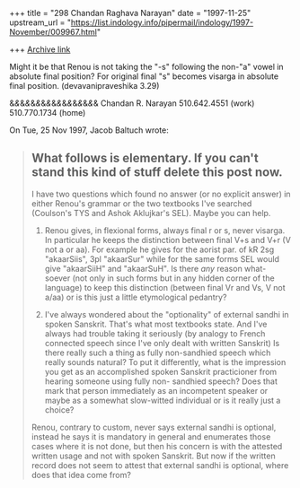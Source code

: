 +++
title = "298 Chandan Raghava Narayan"
date = "1997-11-25"
upstream_url = "https://list.indology.info/pipermail/indology/1997-November/009967.html"

+++
[Archive link](https://list.indology.info/pipermail/indology/1997-November/009967.html)

Might it be that Renou is not  taking the "-s" following the non-"a"
vowel in absolute final position? For original final "s" becomes visarga
in absolute final position. (devavanipraveshika 3.29)

&*&*&*&*&*&*&*&*&*&*&*&*&*&*&*&*&
Chandan R. Narayan
510.642.4551 (work)
510.770.1734 (home)



On Tue, 25 Nov 1997, Jacob Baltuch wrote:

> What follows is elementary. If you can't stand this kind of
> stuff delete this post now.
> ------------------------------------------------------------------------
>
> I have two questions which found no answer (or no explicit
> answer) in either Renou's grammar or the two textbooks I've
> searched (Coulson's TYS and Ashok Aklujkar's SEL). Maybe you
> can help.
>
> 1. Renou gives, in flexional forms, always final r or s, never
> visarga. In particular he keeps the distinction between final V+s
> and V+r (V not a or aa). For example he gives for the aorist par.
> of kR 2sg "akaarSiis", 3pl "akaarSur" while for the same forms SEL
> would give "akaarSiiH" and "akaarSuH". Is there _any_ reason what-
> soever (not only in such forms but in any hidden corner of the
> language) to keep this distinction (between final Vr and Vs, V not
> a/aa) or is this just a little etymological pedantry?
>
> 2. I've always wondered about the "optionality" of external sandhi
> in spoken Sanskrit. That's what most textbooks state. And I've always
> had trouble taking it seriously (by analogy to French connected speech
> since I've only dealt with written Sanskrit) Is there really such
> a thing as fully non-sandhied speech which really sounds natural?
> To put it differently, what is the impression you get as an accomplished
> spoken Sanskrit practicioner from hearing someone using fully non-
> sandhied speech? Does that mark that person immediately as an incompetent
> speaker or maybe as a somewhat slow-witted individual or is it really
> just a choice?
>
> Renou, contrary to custom, never says external sandhi is optional, instead
> he says it is mandatory in general and enumerates those cases where it is
> not done, but then his concern is with the attested written usage and not
> with spoken Sanskrit. But now if the written record does not seem to attest
> that external sandhi is optional, where does that idea come from?
>



